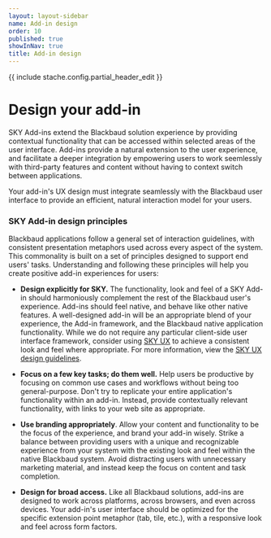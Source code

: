 ```yaml
---
layout: layout-sidebar
name: Add-in design
order: 10
published: true
showInNav: true
title: Add-in design
---
```

{{ include stache.config.partial_header_edit }}

# Design your add-in

SKY Add-ins extend the Blackbaud solution experience by providing contextual functionality that can be accessed within selected areas of the user interface. Add-ins provide a natural extension to the user experience, and facilitate a deeper integration by empowering users to work seemlessly with  third-party features and content without having to context switch between applications.

Your add-in's UX design must integrate seamlessly with the Blackbaud user interface to provide an efficient, natural interaction model for your users.

### SKY Add-in design principles

Blackbaud applications follow a general set of interaction guidelines, with consistent presentation metaphors used across every aspect of the system.  This commonality is built on a set of principles designed to support end users' tasks.  Understanding and following these principles will help you create positive add-in experiences for users:

- **Design explicitly for SKY.** The functionality, look and feel of a SKY Add-in should harmoniously complement the rest of the Blackbaud user's  experience.  Add-ins should feel native, and behave like other native features.  A well-designed add-in will be an appropriate blend of your experience, the Add-in framework, and the Blackbaud native application functionality.  While we do not require any particular client-side user interface framework, consider using <a href="https://developer.blackbaud.com/skyux">SKY UX</a> to achieve a consistent look and feel where appropriate.
For more information, view the <a href="https://developer.blackbaud.com/skyux/design">SKY UX design guidelines</a>.

- **Focus on a few key tasks; do them well.** Help users be productive by focusing on common use cases and workflows without being too general-purpose. Don't try to replicate your entire application's functionality within an add-in.  Instead, provide contextually relevant functionality, with links to your web site as appropriate.

- **Use branding appropriately**. Allow your content and functionality to be the focus of the experience, and brand your add-in wisely.  Strike a balance between providing users with a unique and recognizable experience from your system with the existing look and feel within the native Blackbaud system.  Avoid distracting users with unnecessary marketing material, and instead keep the focus on content and task completion.

- **Design for broad access.** Like all Blackbaud solutions, add-ins are designed to work across platforms, across browsers, and even across devices.  Your add-in's user interface should be optimized for the specific extension point metaphor (tab, tile, etc.), with a responsive look and feel across form factors.